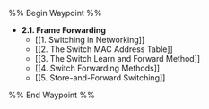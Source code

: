 %% Begin Waypoint %%
- **2.1. Frame Forwarding**
	- [[1. Switching in Networking]]
	- [[2. The Switch MAC Address Table]]
	- [[3. The Switch Learn and Forward Method]]
	- [[4. Switch Forwarding Methods]]
	- [[5. Store-and-Forward Switching]]

%% End Waypoint %%

